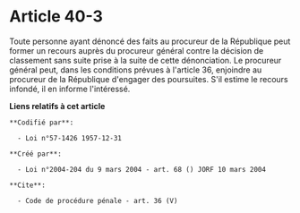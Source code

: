 # Article 40-3

Toute personne ayant dénoncé des faits au procureur de la République peut former un recours auprès du procureur général
contre la décision de classement sans suite prise à la suite de cette dénonciation.  Le procureur général peut, dans les
conditions prévues à l'article 36, enjoindre au procureur de la République d'engager des poursuites. S'il estime le recours
infondé, il en informe l'intéressé.

**Liens relatifs à cet article**

	**Codifié par**:

	  - Loi n°57-1426 1957-12-31

	**Créé par**:

	  - Loi n°2004-204 du 9 mars 2004 - art. 68 () JORF 10 mars 2004

	**Cite**:

	  - Code de procédure pénale - art. 36 (V)
